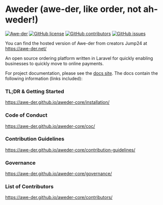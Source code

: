 # Aweder (awe-der, like order, not ah-weder!)

[![Awe-der](https://circleci.com/gh/awe-der/aweder-core.svg?style=shield)](https://app.circleci.com/pipelines/github/awe-der/aweder-core)
[![GitHub license](https://img.shields.io/github/license/awe-der/aweder-core)](https://github.com/awe-der/aweder-core/blob/master/LICENSE)
[![GitHub contributors](https://img.shields.io/github/contributors/awe-der/aweder-core)](https://github.com/awe-der/aweder-core/graphs/contributors/)
[![GitHub issues](https://img.shields.io/github/issues/awe-der/aweder-core)](https://gitHub.com/awe-der/aweder-core/issues)

You can find the hosted version of Awe-der from creators Jump24 at https://awe-der.net/

An open source ordering platform written in Laravel for quickly
enabling businesses to quickly move to online payments.

For project documentation, please see the
[docs site](https://awe-der.github.io/aweder-core). The docs contain the following
information (links included):

### TL;DR & Getting Started
https://awe-der.github.io/aweder-core/installation/

### Code of Conduct
https://awe-der.github.io/aweder-core/coc/

### Contribution Guidelines
https://awe-der.github.io/aweder-core/contribution-guidelines/

### Governance
https://awe-der.github.io/aweder-core/governance/

### List of Contributors
https://awe-der.github.io/aweder-core/contributors/
